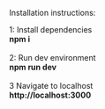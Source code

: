 Installation instructions: 

1: Install dependencies<br>
<b>npm i</b><br>
<br>
2: Run dev environment <br>
<b>npm run dev</b><br>
<br>
3 Navigate to localhost <br>
<b>http://localhost:3000</b><br>